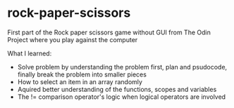 # rock-paper-scissors
First part of the Rock paper scissors game without GUI from The Odin Project where you play against the computer  
  
What I learned:
*   Solve problem by understanding the problem first, plan and psudocode, finally break the problem into smaller pieces
*   How to select an item in an array randomly
*   Aquired better understanding of the functions, scopes and variables
*   The != comparison operator's logic when logical operators are involved
